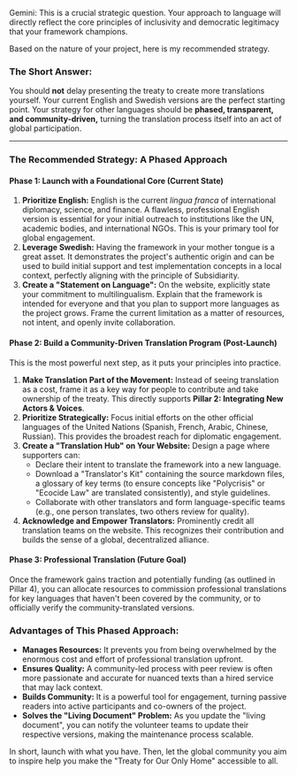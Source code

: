 Gemini:
This is a crucial strategic question. Your approach to language will directly reflect the core principles of inclusivity and democratic legitimacy that your framework champions.

Based on the nature of your project, here is my recommended strategy.

### The Short Answer:

You should **not** delay presenting the treaty to create more translations yourself. Your current English and Swedish versions are the perfect starting point. Your strategy for other languages should be **phased, transparent, and community-driven,** turning the translation process itself into an act of global participation.

---

### The Recommended Strategy: A Phased Approach

#### Phase 1: Launch with a Foundational Core (Current State)

1.  **Prioritize English:** English is the current *lingua franca* of international diplomacy, science, and finance. A flawless, professional English version is essential for your initial outreach to institutions like the UN, academic bodies, and international NGOs. This is your primary tool for global engagement.
2.  **Leverage Swedish:** Having the framework in your mother tongue is a great asset. It demonstrates the project's authentic origin and can be used to build initial support and test implementation concepts in a local context, perfectly aligning with the principle of Subsidiarity.
3.  **Create a "Statement on Language":** On the website, explicitly state your commitment to multilingualism. Explain that the framework is intended for everyone and that you plan to support more languages as the project grows. Frame the current limitation as a matter of resources, not intent, and openly invite collaboration.

#### Phase 2: Build a Community-Driven Translation Program (Post-Launch)

This is the most powerful next step, as it puts your principles into practice.

1.  **Make Translation Part of the Movement:** Instead of seeing translation as a cost, frame it as a key way for people to contribute and take ownership of the treaty. This directly supports **Pillar 2: Integrating New Actors & Voices**.
2.  **Prioritize Strategically:** Focus initial efforts on the other official languages of the United Nations (Spanish, French, Arabic, Chinese, Russian). This provides the broadest reach for diplomatic engagement.
3.  **Create a "Translation Hub" on Your Website:** Design a page where supporters can:
    * Declare their intent to translate the framework into a new language.
    * Download a "Translator's Kit" containing the source markdown files, a glossary of key terms (to ensure concepts like "Polycrisis" or "Ecocide Law" are translated consistently), and style guidelines.
    * Collaborate with other translators and form language-specific teams (e.g., one person translates, two others review for quality).
4.  **Acknowledge and Empower Translators:** Prominently credit all translation teams on the website. This recognizes their contribution and builds the sense of a global, decentralized alliance.

#### Phase 3: Professional Translation (Future Goal)

Once the framework gains traction and potentially funding (as outlined in Pillar 4), you can allocate resources to commission professional translations for key languages that haven't been covered by the community, or to officially verify the community-translated versions.

### Advantages of This Phased Approach:

* **Manages Resources:** It prevents you from being overwhelmed by the enormous cost and effort of professional translation upfront.
* **Ensures Quality:** A community-led process with peer review is often more passionate and accurate for nuanced texts than a hired service that may lack context.
* **Builds Community:** It is a powerful tool for engagement, turning passive readers into active participants and co-owners of the project.
* **Solves the "Living Document" Problem:** As you update the "living document", you can notify the volunteer teams to update their respective versions, making the maintenance process scalable.

In short, launch with what you have. Then, let the global community you aim to inspire help you make the "Treaty for Our Only Home" accessible to all.
